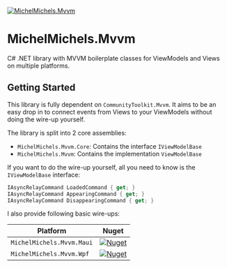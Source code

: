 [![MichelMichels.Mvvm](https://img.shields.io/nuget/v/MichelMichels.Mvvm)](https://www.nuget.org/packages/MichelMichels.Mvvm/)

# MichelMichels.Mvvm

C# .NET library with MVVM boilerplate classes for ViewModels and Views on multiple platforms.

## Getting Started

This library is fully dependent on `CommunityToolkit.Mvvm`. It aims to be an easy drop in to connect events from Views to your ViewModels without doing the wire-up yourself.

The library is split into 2 core assemblies: 
- `MichelMichels.Mvvm.Core`: Contains the interface `IViewModelBase`
- `MichelMichels.Mvvm`: Contains the implementation `ViewModelBase`

If you want to do the wire-up yourself, all you need to know is the `IViewModelBase` interface:

```csharp
IAsyncRelayCommand LoadedCommand { get; }
IAsyncRelayCommand AppearingCommand { get; }
IAsyncRelayCommand DisappearingCommand { get; }
```

I also provide following basic wire-ups:

|Platform|Nuget|
|---|---|
|`MichelMichels.Mvvm.Maui`| [![Nuget](https://img.shields.io/nuget/v/MichelMichels.Mvvm.Maui)](https://www.nuget.org/packages/MichelMichels.Mvvm.Maui/) |
|`MichelMichels.Mvvm.Wpf`| [![Nuget](https://img.shields.io/nuget/v/MichelMichels.Mvvm.Wpf)](https://www.nuget.org/packages/MichelMichels.Mvvm.Wpf/) |